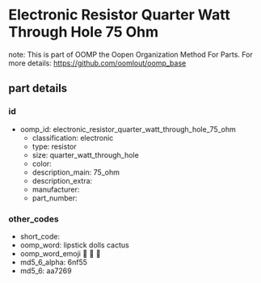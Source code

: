 # Electronic Resistor Quarter Watt Through Hole 75 Ohm  

note: This is part of OOMP the Oopen Organization Method For Parts. For more details: https://github.com/oomlout/oomp_base

##  part details





### id
* oomp_id: electronic_resistor_quarter_watt_through_hole_75_ohm
  * classification: electronic
  * type: resistor
  * size: quarter_watt_through_hole
  * color: 
  * description_main: 75_ohm
  * description_extra: 
  * manufacturer: 
  * part_number: 

### other_codes
* short_code: 
* oomp_word: lipstick dolls cactus
* oomp_word_emoji :lipstick: :dolls: :cactus:
* md5_6_alpha: 6nf55
* md5_6: aa7269